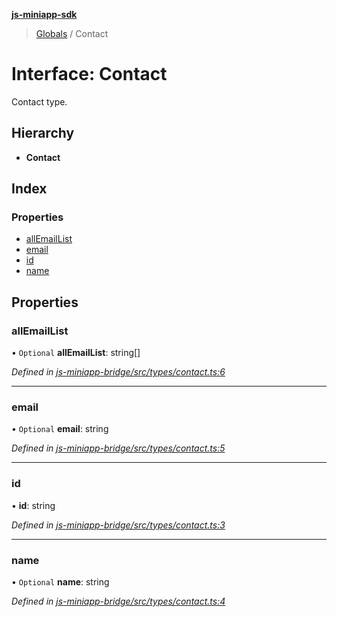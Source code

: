 **[js-miniapp-sdk](../README.md)**

> [Globals](../README.md) / Contact

# Interface: Contact

Contact type.

## Hierarchy

* **Contact**

## Index

### Properties

* [allEmailList](contact.md#allemaillist)
* [email](contact.md#email)
* [id](contact.md#id)
* [name](contact.md#name)

## Properties

### allEmailList

• `Optional` **allEmailList**: string[]

*Defined in [js-miniapp-bridge/src/types/contact.ts:6](https://github.com/rakutentech/js-miniapp/blob/df2c090/js-miniapp-bridge/src/types/contact.ts#L6)*

___

### email

• `Optional` **email**: string

*Defined in [js-miniapp-bridge/src/types/contact.ts:5](https://github.com/rakutentech/js-miniapp/blob/df2c090/js-miniapp-bridge/src/types/contact.ts#L5)*

___

### id

•  **id**: string

*Defined in [js-miniapp-bridge/src/types/contact.ts:3](https://github.com/rakutentech/js-miniapp/blob/df2c090/js-miniapp-bridge/src/types/contact.ts#L3)*

___

### name

• `Optional` **name**: string

*Defined in [js-miniapp-bridge/src/types/contact.ts:4](https://github.com/rakutentech/js-miniapp/blob/df2c090/js-miniapp-bridge/src/types/contact.ts#L4)*
